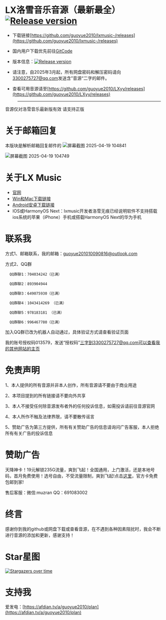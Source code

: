 # LX洛雪音乐音源（最新最全） <a href="https://bgithub.xyz/guoyue2010/lxmusic-/releases"><img src="https://img.shields.io/github/release/guoyue2010/lxmusic-" alt="Release version"></a>

- 下载链接[https://github.com/guoyue2010/lxmusic-/releases](https://github.com/guoyue2010/lxmusic-/releases)

- 国内用户下载优先前往[GitCode](https://gitcode.com/guoyue2010/lxmusic-)

- 版本信息：<a href="https://bgithub.xyz/guoyue2010/lxmusic-/releases"><img src="https://img.shields.io/github/release/guoyue2010/lxmusic-" alt="Release version"></a>

- 请注意，自2025年3月起，所有网盘密码和解压密码请向[3300275727@qq.com](mailto:3300275727@qq.com)发送含”音源“二字的邮件。

- 查看可用音源请至[https://github.com/guoyue2010/LXyy/releases](https://github.com/guoyue2010/LXyy/releases)

> ----------------------------------------
  音源仅对洛雪音乐最新版有效
  请支持正版

# 关于邮箱回复
本版块是解析邮箱回复邮件的
![屏幕截图 2025-04-19 104841](https://github.com/user-attachments/assets/327cca57-7e16-4b19-9cfd-ec6072ac966b)

![屏幕截图 2025-04-19 104749](https://github.com/user-attachments/assets/5e3716e4-bd58-4bc0-9d5c-83ff0516810b)



# 关于LX Music
- [官网](https://lxmusic.toside.cn/)
- [Win和Mac下载链接](https://github.com/lyswhut/lx-music-desktop?tab=readme-ov-file#readme)
- [Android安卓下载链接](https://github.com/lyswhut/lx-music-mobile)
- IOS或HarmonyOS Next：lxmusic开发者洛雪无痕已经说明软件不支持搭载ios系统的苹果（iPhone）手机或搭载HarmonyOS Next的华为手机

# 联系我
方式1、邮箱联系，我的邮箱：[guoyue201010090816@outlook.com](mailto:guoyue201010090816@outlook.com)

方式2、QQ群

      QQ群聊1：704034242（已满）
    
      QQ群聊2：893904944

      QQ群聊3：649075930（已满）

      QQ群聊4：1043414269 （已满）

      QQ群聊5：978183181 （已满）

      QQ群聊6：996467780（已满）

加入QQ群已改为机器人自动通过，具体验证方式请查看验证页面

我的账号授权码013579，发送“授权码”三字到3300275727@qq.com可以查看我的其他网站的主页

# 免责声明
1、本人提供的所有音源并非本人创作，所有音源请不要由于商业用途

2、本项目提到的所有链接请不要向外共享

3、本人不接受任何除音源发布者外的任何投诉信息，如需投诉请前往音源官网

4、本人所作不触及法律界限，请不要散传谣言

5、赞助广告为第三方提供，所有有关赞助广告的信息请询问广告客服，本人拒绝所有有关广告的投诉信息

# 赞助广告
天降神卡！19元解锁235G流量，爽到飞起！全国通用，上门激活，还是本地号码，首月免费使用！选号自由，不受流量限制，爽到飞起!点击[这里](https://hy.yunhaoka.com/#/pages/micro_store/index?agent_id=59eb871e2cfd979e2210db56129c38e0)，官方卡免费包邮到家!

售后客服：微信:muzran QQ：691083002  

# 终言
感谢你到我的github或网盘下载或查看音源，在不遇到各种因素阻扰时，我会不断进行音源的添加和更新，感谢支持！

# Star星图
[![Stargazers over time](https://starchart.cc/guoyue2010/lxmusic-.svg?background=%23FFFFFF&axis=%23333333&line=%23ffc163)](https://starchart.cc/guoyue2010/lxmusic-)

# 支持我
爱发电：[https://afdian.tv/a/guoyue2010/plan](https://afdian.tv/a/guoyue2010/plan)

